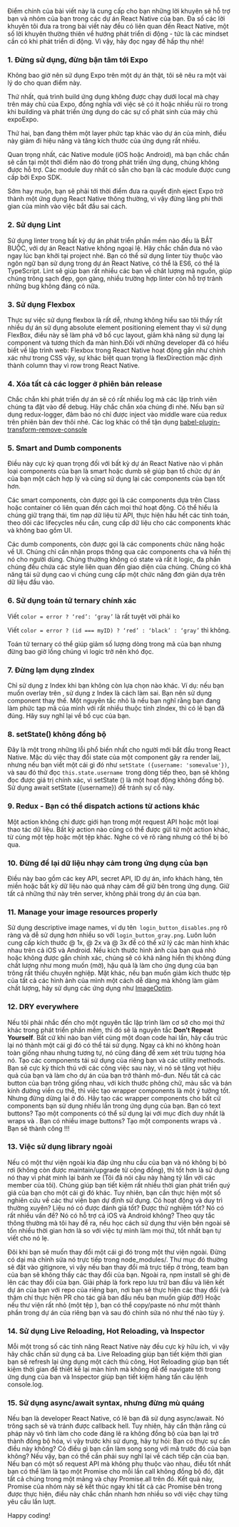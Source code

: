 Điểm chính của bài viết này là cung cấp cho bạn những lời khuyên sẽ hỗ trợ bạn và nhóm của bạn trong các dự án React Native của bạn. Đa số các lời khuyên tôi đưa ra trong bài viết này đều có liên quan đến React Native, một số lời khuyên thường thiên về hướng phát triển di động - tức là các mindset cần có khi phát triển di động. Vì vậy, hãy đọc ngay để hấp thụ nhé!

### 1. Đừng sử dụng, đừng bận tâm tới Expo
Không bao giờ nên sử dụng Expo trên một dự án thật, tôi sẽ nêu ra một vài lý do cho quan điểm này.

Thứ nhất, quá trình build ứng dụng không được chạy dưới local mà chạy trên máy chủ của Expo, đồng nghĩa với việc sẽ có ít hoặc nhiều rủi ro trong khi building và phát triển ứng dụng do các sự cố phát sinh của máy chủ expoExpo. 

Thứ hai, bạn đang thêm một layer phức tạp khác vào dự án của mình, điều này giảm đi hiệu năng và tăng kích thước của ứng dụng rất nhiều.

Quan trọng nhất, các Native module (iOS hoặc Android), mà bạn chắc chắn sẽ cần tại một thời điểm nào đó trong phát triển ứng dụng, chúng không được hỗ trợ. Các module duy nhất có sẵn cho bạn là các module được cung cấp bởi Expo SDK.

Sớm hay muộn, bạn sẽ phải tới thời điểm đưa ra quyết định eject Expo trở thành một ứng dụng React Native thông thường, vì vậy đừng lãng phí thời gian của mình vào việc bắt đầu sai cách.
### 2. Sử dụng Lint
Sử dụng linter trong bất kỳ dự án phát triển phần mềm nào đều là BẮT BUỘC, với dự án React Native không ngoại lệ. Hãy chắc chắn đưa nó vào ngay lúc bạn khởi tại project nhé. Bạn có thể sử dụng linter tùy thuộc vào ngôn ngữ bạn sử dụng trong dự án React Native, có thể là ES6, có thể là TypeScript. Lint sẽ giúp bạn rất nhiều các bạn về chât lượng mã nguồn, giúp chúng trông sạch đẹp, gọn gàng, nhiều trường hợp linter còn hỗ trợ tránh những bug không đáng có nữa.
### 3. Sử dụng Flexbox
Thực sự việc sử dụng flexbox là rất dễ, nhưng không hiểu sao tôi thấy rất nhiều dự án sử dụng absolute element positioning element thay vì sử dụng FlexBox, điều này sẽ làm phá vỡ bố cục layout, giảm khả năng sử dụng lại component và tương thích đa màn hình.Đối với những developer đã có hiểu biết về lập trình web: Flexbox trong React Native hoạt động gần như chính xác như trong CSS vậy, sự khác biệt quan trọng là flexDirection mặc định thành column  thay vì row  trong React Native.
### 4. Xóa tất cả các logger ở phiên bản release
Chắc chắn khi phát triển dự án sẽ có rất nhiều log mà các lập trình viên chúng ta đặt vào để debug. Hãy chắc chắn xóa chúng đi nhé. Nếu bạn sử dụng redux-logger, đảm bảo nó chỉ được inject vào middle ware của redux trên phiên bản dev thôi nhé. Các log khác có thể tận dụng [babel-plugin-transform-remove-console](https://babeljs.io/docs/en/babel-plugin-transform-remove-console)
### 5. Smart and Dumb components
Điều này cực kỳ quan trọng đối với bất kỳ dự án React Native nào vì phân loại components của bạn là smart hoặc dumb sẽ giúp bạn tổ chức dự án của bạn một cách hợp lý và cũng sử dụng lại các components của bạn tốt hơn.

Các smart components, còn được gọi là các components dựa trên Class hoặc container có liên quan đến cách mọi thứ hoạt động. Có thể hiểu là chúng giữ trạng thái, tìm nạp dữ liệu từ API, thực hiện hầu hết các tính toán, theo dõi các lifecycles nếu cần, cung cấp dữ liệu cho các components  khác và không bao gồm UI.

Các dumb components, còn được gọi là các components chức năng hoặc về UI. Chúng chỉ cần nhận props thông qua các components cha và hiển thị nó cho người dùng. Chúng thường không có state và rất ít logic, đa phần chúng đều chứa các style liên quan đến giao diện của chúng. Chúng có khả năng tái sử dụng cao vì chúng cung cấp một chức năng đơn giản dựa trên dữ liệu đầu vào.
### 6. Sử dụng toán tử ternary chính xác 
Viết `color = error ? ‘red’: ‘gray’` là rất tuyệt vời phải ko

Viết `color = error ? (id === myID) ? ‘red’ : ‘black’ : ‘gray’` thì không. 

Toán tử ternary có thể giúp giảm số lượng dòng trong mã của bạn nhưng đừng bao giờ lồng chúng vì logic trở nên khó đọc.
### 7. Đừng lạm dụng zIndex
Chỉ sử dụng z Index khi bạn không còn lựa chọn nào khác. Ví dụ: nếu bạn muốn overlay  <Text> trên <Image>, sử dụng z Index là cách làm sai. Bạn nên sử dụng component <ImageBackground> thay thế. Một nguyên tắc nhỏ là nếu bạn nghĩ rằng bạn đang làm phức tạp mã của mình với rất nhiều thuộc tính zIndex, thì có lẽ bạn đã đúng. Hãy suy nghĩ lại về bố cục của bạn.
    
### 8. setState() không đồng bộ
Đây là một trong những lỗi phổ biến nhất cho người mới bắt đầu trong React Native. Mặc dù việc thay đổi state của một component gây ra render laij, nhưng nếu bạn viết một cái gì đó như `setState ({username: 'somevalue'})`, và sau đó thử đọc `this.state.username `trong dòng tiếp theo, bạn sẽ không đọc được giá trị chính xác, vì setState () là một hoạt động không đồng bộ. Sử dụng await setState ({username}) để tránh sự cố này.
### 9. Redux - Bạn có thể dispatch actions từ actions khác
Một action không  chỉ được giới hạn trong một request API hoặc một loại thao tác dữ liệu. Bất kỳ action nào cũng có thể được gửi từ một action khác, từ cùng một tệp hoặc một tệp khác. Nghe có vẻ rõ ràng nhưng có thể bị bỏ qua.
### 10. Đừng để lại dữ liệu nhạy cảm trong ứng dụng của bạn
Điều này bao gồm các key API, secret API, ID dự án, info khách hàng, tên miền hoặc bất kỳ dữ liệu nào quá nhạy cảm để giữ bên trong ứng dụng. Giữ tất cả những thứ này trên server, không phải trong dự án của bạn.
### 11. Manage your image resources properly
Sử dụng descriptive image names, ví dụ tên` login_button_disables.png` rõ ràng và dễ sử dụng hơn nhiều so với `login_button_gray.png`. Luôn luôn cung cấp kích thước @ 1x, @ 2x và @ 3x để có thể xử lý các màn hình khác nhau trên cả iOS và Android. Nếu kích thước hình ảnh của bạn quá nhỏ hoặc không được gắn chính xác, chúng sẽ có khả năng hiển thị không đúng chất lượng như mong muốn (mờ), hậu quả là làm cho ứng dụng của bạn trông rất thiếu chuyên nghiệp. Mặt khác, nếu bạn muốn giảm kích thước tệp của tất cả các hình ảnh của mình một cách dễ dàng mà không làm giảm chất lượng, hãy sử dụng các ứng dụng như [ImageOptim](https://imageoptim.com/).
### 12. DRY everywhere
Nếu tôi phải nhắc đến cho một nguyên tắc lập trình làm cơ sở cho mọi thứ khác trong phát triển phần mềm, thì đó sẽ là nguyên tắc **Don’t Repeat Yourself**. Bất cứ khi nào bạn viết cùng một đoạn code hai lần, hãy cấu trúc lại nó thành một cái gì đó có thể tái sử dụng. Ngay cả khi nó không hoàn toàn giống nhau nhưng tương tự, nó cũng đáng để xem xét trừu tượng hóa nó. Tạo các components tái sử dụng của riêng bạn và các utility methods. Bạn sẽ cực kỳ thích thú với các công việc sau này, vì nó sẽ tăng vọt hiệu quả của bạn và làm cho dự án của bạn trở thành mô-đun. Nếu tất cả các button của bạn trông giống nhau, với kích thước phông chữ, màu sắc và bán kính đường viền cụ thể, thì việc tạo wrapper components là một ý tưởng tốt. Nhưng đừng dừng lại ở đó. Hãy tạo các  wrapper components cho bất cứ components bạn sử dụng nhiều lần trong ứng dụng của bạn. Bạn có text buttons? Tạo một components có thể sử dụng lại <TextButton> với mục đích duy nhất là wraps  <TouchableOpacity> và <Text>. Bạn có nhiều image buttons? Tạo một components <ImageButton> wraps <TouchableOpacity> và <Image>. Bạn sẽ thành công !!!
    
### 13. Việc sử dụng library ngoài
Nếu có một thư viện ngoài kia đáp ứng nhu cầu của bạn và nó không bị bỏ rơi (không còn được maintain/upgrade từ cộng đồng), thì tốt hơn là sử dụng nó thay vì phát minh lại bánh xe (Tôi đã nói câu này hàng tỷ lần với các member của tôi). Chúng giúp bạn tiết kiệm rất nhiều thời gian phát triển quý giá của bạn cho một cái gì đó khác. Tuy nhiên, bạn cần thực hiện một số nghiên cứu về các thư viện bạn dự định sử dụng. Có hoạt động và duy trì thường xuyên? Liệu nó có được đánh giá tốt? Được thử nghiệm tốt? Nó có rất nhiều vấn đề? Nó có hỗ trợ cả iOS và Android không? Theo quy tắc thông thường mà tôi hay đề ra, nếu học cách sử dụng thư viện bên ngoài sẽ tốn nhiều thời gian hơn là so với việc tự mình làm mọi thứ, tốt nhất bạn tự viết cho nó lẹ.
    
Đôi khi bạn sẽ muốn thay đổi một cái gì đó trong một thư viện ngoài. Đừng có dại mà chỉnh sửa nó trực tiếp trong node_modules/. Thư mục đó thường sẽ đặt vào gitignore, vì vậy nếu bạn thay đổi mã trực tiếp ở trỏng, team bạn của bạn sẽ không thấy các thay đổi của bạn. Ngoài ra,  npm install sẽ ghi đè lên các thay đổi của bạn. Giải pháp là fork repo lưu trữ ban đầu và liên kết dự án của bạn với repo của riêng bạn, nơi bạn sẽ thực hiện các thay đổi (và thậm chí thực hiện PR cho tác giả ban đầu nếu bạn muốn giúp đỡ!) Hoặc nếu thư viện rất nhỏ (một tệp ), bạn có thể copy/paste nó như một thành phần trong dự án của riêng bạn và sau đó chỉnh sửa nó như thế nào tùy ý.

### 14. Sử dụng Live Reloading, Hot Reloading, và Inspector
Mỗi một trong số các tính năng React Native này đều cực kỳ hữu ích, vì vậy hãy chắc chắn sử dụng cả ba. Live Reloading giúp bạn tiết kiệm thời gian bạn sẽ refresh lại ứng dụng một cách thủ công, Hot Reloading giúp bạn tiết kiệm thời gian để thiết kế lại màn hình mà không dễ để navigate tới trong ứng dụng của bạn và Inspector giúp bạn tiết kiệm hàng tấn câu lệnh console.log.

### 15. Sử dụng async/await syntax, nhưng đừng mù quáng
Nếu bạn là developer React Native, có lẽ bạn đã sử dụng async/await. Nó trông sạch sẽ và tránh được callback hell. Tuy nhiên, hãy cẩn thận rằng cú pháp này vô tình làm cho code đáng lẽ ra không đồng bộ của bạn lại trở thành đồng bộ hóa, vì vậy trước khi sử dụng, hãy tự hỏi: Bạn có thực sự cần điều này không? Có điều gì bạn cần làm song song với mã trước đó của bạn không? Nếu vậy, bạn có thể cần phải suy nghĩ lại về cách tiếp cận của bạn. Nếu bạn có một số request API mà không phụ thuộc vào nhau, điều tốt nhất bạn có thể làm là tạo một Promise cho mỗi lần call không đồng bộ đó, đặt tất cả chúng trong một mảng và chạy Promise.all trên đó. Kết quả này, Promise của nhóm này sẽ kết thúc ngay khi tất cả các Promise bên trong được thực hiện, điều này chắc chắn nhanh hơn nhiều so với việc chạy từng yêu cầu lần lượt.

Happy coding!